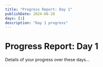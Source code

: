 ```yaml
---
title: "Progress Report: Day 1"
publishDate: 2024-08-28
days: [1]
description: "Day 1 progress"
---
```


# Progress Report: Day 1

Details of your progress over these days...
